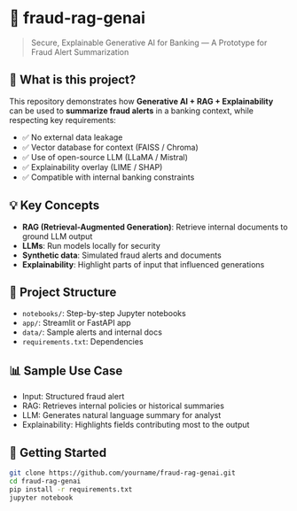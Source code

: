 # 🧠 fraud-rag-genai

> Secure, Explainable Generative AI for Banking — A Prototype for Fraud Alert Summarization

## 🚀 What is this project?

This repository demonstrates how **Generative AI + RAG + Explainability** can be used to **summarize fraud alerts** in a banking context, while respecting key requirements:

- ✅ No external data leakage
- ✅ Vector database for context (FAISS / Chroma)
- ✅ Use of open-source LLM (LLaMA / Mistral)
- ✅ Explainability overlay (LIME / SHAP)
- ✅ Compatible with internal banking constraints

## 💡 Key Concepts

- **RAG (Retrieval-Augmented Generation)**: Retrieve internal documents to ground LLM output
- **LLMs**: Run models locally for security
- **Synthetic data**: Simulated fraud alerts and documents
- **Explainability**: Highlight parts of input that influenced generations

## 📂 Project Structure

- `notebooks/`: Step-by-step Jupyter notebooks
- `app/`: Streamlit or FastAPI app
- `data/`: Sample alerts and internal docs
- `requirements.txt`: Dependencies

## 📊 Sample Use Case

- Input: Structured fraud alert
- RAG: Retrieves internal policies or historical summaries
- LLM: Generates natural language summary for analyst
- Explainability: Highlights fields contributing most to the output

## 🔧 Getting Started

```bash
git clone https://github.com/yourname/fraud-rag-genai.git
cd fraud-rag-genai
pip install -r requirements.txt
jupyter notebook
